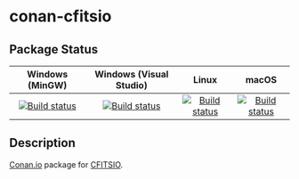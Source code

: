 # conan-cfitsio

## Package Status

| Windows (MinGW) | Windows (Visual Studio) | Linux | macOS |
|:---------------:|:-----------------------:|:-----:|:-----:|
|[![Build status](https://ci.appveyor.com/api/projects/status/g1g5h53uswrk8d5l/branch/testing%2F3.470?svg=true)](https://ci.appveyor.com/project/SpaceIm/conan-cfitsio)|[![Build status](https://github.com/SpaceIm/conan-cfitsio/workflows/.github/workflows/windows.yml/badge.svg?branch=testing%2F3.470)](https://github.com/SpaceIm/conan-cfitsio/actions/workflows/windows.yml?query=branch%3Atesting%2F3.470)|[![Build status](https://github.com/SpaceIm/conan-cfitsio/workflows/.github/workflows/linux.yml/badge.svg?branch=testing%2F3.470)](https://github.com/SpaceIm/conan-cfitsio/actions/workflows/linux.yml?query=branch%3Atesting%2F3.470)|[![Build status](https://github.com/SpaceIm/conan-cfitsio/workflows/.github/workflows/macos.yml/badge.svg?branch=testing%2F3.470)](https://github.com/SpaceIm/conan-cfitsio/actions/workflows/macos.yml?query=branch%3Atesting%2F3.470)|

## Description

[Conan.io](https://conan.io) package for [CFITSIO](https://heasarc.gsfc.nasa.gov/fitsio/).
